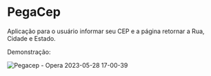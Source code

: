 # PegaCep
 Aplicação para o usuário informar seu CEP e a página retornar a Rua, Cidade e Estado.
 
Demonstração:

![Pegacep - Opera 2023-05-28 17-00-39](https://github.com/AnnaTRocha/pegacep/assets/95356877/3da9d861-b4ce-473b-9341-2d853fd6d632)
